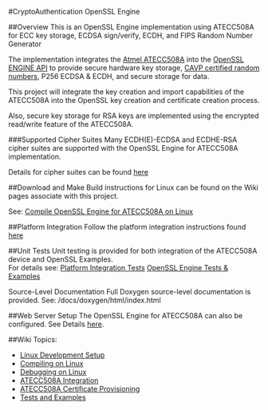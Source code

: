 
#CryptoAuthentication OpenSSL Engine  

##Overview
This is an OpenSSL Engine implementation using ATECC508A for ECC key storage, ECDSA sign/verify, ECDH, and FIPS Random Number Generator

The implementation integrates the [Atmel ATECC508A](http://www.atmel.com/devices/atecc508a.aspx) into the [OpenSSL ENGINE API](http://openssl.org/docs/manmaster/crypto/engine.html) to provide secure hardware key storage, [CAVP certified random numbers](http://csrc.nist.gov/groups/STM/cavp/documents/aes/aesval.html), P256 ECDSA & ECDH, and secure storage for data.

This project will integrate the key creation and import capabilities of the ATECC508A into the OpenSSL key creation and certificate creation process. 

Also, secure key storage for RSA keys are implemented using the encrypted read/write feature of the ATECC508A. 

###Supported Cipher Suites
Many ECDH(E)-ECDSA and ECDHE-RSA cipher suites are supported with the OpenSSL Engine for ATECC508A implementation.  

Details for cipher suites can be found [here](https://github.com/AtmelCSO/cryptoauth-openssl-engine/wiki/Supported-Ciphers)

##Download and Make 
Build instructions for Linux can be found on the Wiki pages associate with this project.

See: [Compile OpenSSL Engine for ATECC508A on Linux](https://github.com/AtmelCSO/cryptoauth-openssl-engine/wiki/Linux:-Compile-OpenSSL-Engine-for-ATECC508A)

##Platform Integration
Follow the platform integration instructions found [here](https://github.com/AtmelCSO/cryptoauth-openssl-engine/wiki/Integrate-ATECC508A-onto-Your-Platform)

##Unit Tests
Unit testing is provided for both integration of the ATECC508A device and OpenSSL Examples.  
For details see:
[Platform Integration Tests](https://github.com/AtmelCSO/cryptoauth-openssl-engine/wiki/ATECC508A-Integration-Tests)
[OpenSSL Engine Tests & Examples](https://github.com/AtmelCSO/cryptoauth-openssl-engine/wiki/Tests-And-Examples)

Source-Level Documentation
Full Doxygen source-level documentation is provided.
See: /docs/doxygen/html/index.html

##Web Server Setup
The OpenSSL Engine for ATECC508A can also be configured. 
See Details [here](https://github.com/AtmelCSO/cryptoauth-openssl-engine/wiki/Web-Server-For-The-Web-Browser).

##Wiki Topics:
- [Linux Development Setup](https://github.com/AtmelCSO/cryptoauth-openssl-engine/wiki/Linux:-Development-Setup)
- [Compiling on Linux](https://github.com/AtmelCSO/cryptoauth-openssl-engine/wiki/Linux:-Compile-OpenSSL-Engine-for-ATECC508A)
- [Debugging on Linux](https://github.com/AtmelCSO/cryptoauth-openssl-engine/wiki/Linux:-Debugging)
- [ATECC508A Integration](https://github.com/AtmelCSO/cryptoauth-openssl-engine/wiki/ATECC508A:-Platform-Integration)
- [ATECC508A Certificate Provisioning](http://www.atmel.com/tools/at88ckeccroot-signer.aspx)
- [Tests and Examples](https://github.com/AtmelCSO/cryptoauth-openssl-engine/wiki/Tests:-OpenSSL-Tests-and-Examples)



